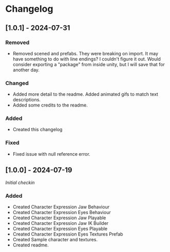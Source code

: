 # Changelog
## [1.0.1] - 2024-07-31

### Removed

- Removed scened and prefabs. They were breaking on import. It may have something to do with line endings? I couldn't figure it out. Would consider exporting a "package" from inside unity, but I will save that for another day.

### Changed

- Added more detail to the readme. Added animated gifs to match text descriptions.
- Added some credits to the readme.

### Added

- Created this changelog

### Fixed

- Fixed issue with null reference error.

## [1.0.0] - 2024-07-19

_Initial checkin_

### Added

- Created Character Expression Jaw Behaviour
- Created Character Expression Eyes Behaviour
- Created Character Expression Jaw Playable
- Created Character Expression Jaw IK Builder
- Created Character Expression Eyes Playable
- Created Character Expression Eyes Textures Prefab
- Created Sample character and textures.
- Created readme.
